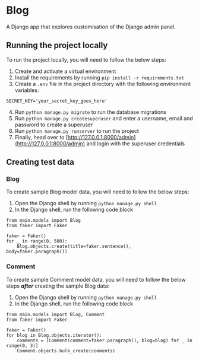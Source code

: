 # Blog

A Django app that explores customisation of the Django admin panel.

## Running the project locally

To run the project locally, you will need to follow the below steps:

1. Create and activate a virtual environment
2. Install the requirements by running `pip install -r requirements.txt`
3. Create a `.env` file in the project directory with the following environment variables:

```
SECRET_KEY='your_secret_key_goes_here'
```

4. Run `python manage.py migrate` to run the database migrations
5. Run `python manage.py createsuperuser` and enter a username, email and password to create a superuser
7. Run `python manage.py runserver` to run the project
8. Finally, head over to [http://127.0.0.1:8000/admin](http://127.0.0.1:8000/admin) and login with the superuser credentials

## Creating test data

### Blog

To create sample Blog model data, you will need to follow the below steps:

1. Open the Django shell by running `python manage.py shell`
2. In the Django shell, run the following code block

```
from main.models import Blog
from faker import Faker

faker = Faker()
for _ in range(0, 500):
    Blog.objects.create(title=faker.sentence(), body=faker.paragraph())
```

### Comment

To create sample Comment model data, you will need to follow the below steps **_after_** creating the sample Blog data:

1. Open the Django shell by running `python manage.py shell`
2. In the Django shell, run the following code block

```
from main.models import Blog, Comment
from faker import Faker

faker = Faker()
for blog in Blog.objects.iterator():
    comments = [Comment(comment=faker.paragraph(), blog=blog) for _ in range(0, 3)]
    Comment.objects.bulk_create(comments)
```

